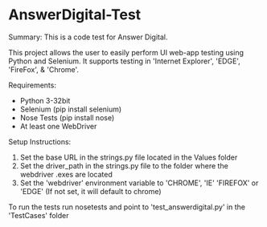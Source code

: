 # AnswerDigital-Test

Summary:
This is a code test for Answer Digital.

This project allows the user to easily perform UI web-app testing using Python and Selenium.
It supports testing in 'Internet Explorer', 'EDGE', 'FireFox', & 'Chrome'.

Requirements:

* Python 3-32bit
* Selenium (pip install selenium)
* Nose Tests (pip install nose)
* At least one WebDriver

Setup Instructions:

1. Set the base URL in the strings.py file located in the Values folder
2. Set the driver_path in the strings.py file to the folder where the webdriver .exes are located
3. Set the 'webdriver' environment variable to 'CHROME', 'IE' 'FIREFOX' or 'EDGE' (If not set, it will default to chrome)

To run the tests run nosetests and point to 'test_answerdigital.py' in the 'TestCases' folder 

